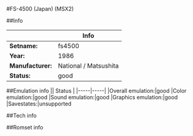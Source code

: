 #FS-4500 (Japan) (MSX2)

##Info

||Info|
|-----|-----|
|**Setname:**|fs4500
|**Year:**|1986
|**Manufacturer:**|National / Matsushita
|**Status:**|good

##Emulation info
|| Status |
|-----|-----|
|Overall emulation:|good
|Color emulation:|good
|Sound emulation:|good
|Graphics emulation:|good
|Savestates:|unsupported

##Tech info

##Romset info

<!--- START OF EDITED COMMENT DO NOT TOUCH TEXT ABOVE-->

